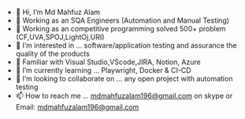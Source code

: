 

* 👋 Hi, I’m Md Mahfuz Alam
* 👀 Working as an  SQA Engineers (Automation and Manual Testing)
* 👀 Working as an competitive programming solved 500+ problem (CF,UVA,SPOJ,LightOj,URI)
* 👀 I’m interested in ... software/application testing and assurance the quality of the products
* 👀 Familiar with Visual Studio,VScode,JIRA, Notion, Azure
* 🌱 I’m currently learning ... Playwright, Docker & CI-CD
* 💞️ I’m looking to collaborate on ... any open project with automation testing
* 📫 How to reach me ... mdmahfuzalam196@gmail.com on skype or Email: mdmahfuzalam196@gmail.com

